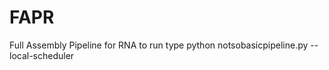 FAPR
========

Full Assembly Pipeline for RNA 
to run type python notsobasicpipeline.py --local-scheduler 
